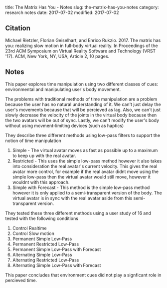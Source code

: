 title: The Matrix Has You - Notes
slug: the-matrix-has-you-notes
category: research notes
date: 2017-07-02
modified: 2017-07-02

## Citation

Michael Rietzler, Florian Geiselhart, and Enrico Rukzio. 2017. The matrix has you: realizing slow motion in full-body virtual reality. In Proceedings of the 23rd ACM Symposium on Virtual Reality Software and Technology (VRST '17). ACM, New York, NY, USA, Article 2, 10 pages. 

## Notes

This paper explores time manipulation using two different classes of cues:
environmental and manipulating user's body movement. 

The problems with traditional methods of time manipulation are a problem because the user has no natural understanding of it. We can't just delay the user's movements because that will be percieved as lag. Also, we can't just slowly decrease the velocity of the joints in the virtual body because then the two avatars will be out of sync. Lastly, we can't modify the user's body without using movment-limiting devices (such as haptics)

They describe three different methods using low-pass filters to support the notion of time manipulation

1. Simple - The virtual avatar moves as fast as possible up to a maximum to keep up with the real avatar.
2. Restricted - This uses the simple low-pass method however it also takes into consideration the real avatar's current velocity. This gives the real avatar more control, for example if the real avatar didnt move using the simple low-pass then the virtual avatar would still move, however it wouldnt with this approach.
3. Simple with Forecast - This method is the simple low-pass method however it is 
only applied to a semi-transparent version of the body. The virtual avatar is in sync with the real avatar aside from this semi-transparent version.

They tested these three different methods using a user study of 16 and tested with 
the following conditions

1. Control Realtime
2. Control Slow motion
3. Permanent Simple Low-Pass
4. Permanent Restricted Low-Pass
5. Permanent Simple Low-Pass with Forecast
6. Alternating Simple Low-Pass
7. Alternating Restricted Low-Pass
8. Alternating Simple Low-Pass with Forecast

This paper concludes that environment cues did not play a signficant role in percieved time.



